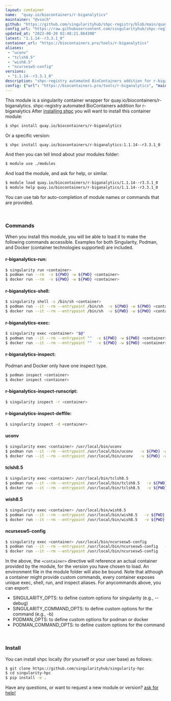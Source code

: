 ```yaml
---
layout: container
name:  "quay.io/biocontainers/r-biganalytics"
maintainer: "@vsoch"
github: "https://github.com/singularityhub/shpc-registry/blob/main/quay.io/biocontainers/r-biganalytics/container.yaml"
config_url: "https://raw.githubusercontent.com/singularityhub/shpc-registry/main/quay.io/biocontainers/r-biganalytics/container.yaml"
updated_at: "2023-08-20 02:48:21.864308"
latest: "1.1.14--r3.3.1_0"
container_url: "https://biocontainers.pro/tools/r-biganalytics"
aliases:
 - "uconv"
 - "tclsh8.5"
 - "wish8.5"
 - "ncursesw5-config"
versions:
 - "1.1.14--r3.3.1_0"
description: "shpc-registry automated BioContainers addition for r-biganalytics"
config: {"url": "https://biocontainers.pro/tools/r-biganalytics", "maintainer": "@vsoch", "description": "shpc-registry automated BioContainers addition for r-biganalytics", "latest": {"1.1.14--r3.3.1_0": "sha256:f11c38f795d0f9be4dd825f5daad90c4f85a85f617356f913e5d1548a17c43ea"}, "tags": {"1.1.14--r3.3.1_0": "sha256:f11c38f795d0f9be4dd825f5daad90c4f85a85f617356f913e5d1548a17c43ea"}, "docker": "quay.io/biocontainers/r-biganalytics", "aliases": {"uconv": "/usr/local/bin/uconv", "tclsh8.5": "/usr/local/bin/tclsh8.5", "wish8.5": "/usr/local/bin/wish8.5", "ncursesw5-config": "/usr/local/bin/ncursesw5-config"}}
---
```


This module is a singularity container wrapper for quay.io/biocontainers/r-biganalytics.
shpc-registry automated BioContainers addition for r-biganalytics
After [installing shpc](#install) you will want to install this container module:


```bash
$ shpc install quay.io/biocontainers/r-biganalytics
```

Or a specific version:

```bash
$ shpc install quay.io/biocontainers/r-biganalytics:1.1.14--r3.3.1_0
```

And then you can tell lmod about your modules folder:

```bash
$ module use ./modules
```

And load the module, and ask for help, or similar.

```bash
$ module load quay.io/biocontainers/r-biganalytics/1.1.14--r3.3.1_0
$ module help quay.io/biocontainers/r-biganalytics/1.1.14--r3.3.1_0
```

You can use tab for auto-completion of module names or commands that are provided.

<br>

### Commands

When you install this module, you will be able to load it to make the following commands accessible.
Examples for both Singularity, Podman, and Docker (container technologies supported) are included.

#### r-biganalytics-run:

```bash
$ singularity run <container>
$ podman run --rm  -v ${PWD} -w ${PWD} <container>
$ docker run --rm  -v ${PWD} -w ${PWD} <container>
```

#### r-biganalytics-shell:

```bash
$ singularity shell -s /bin/sh <container>
$ podman run --it --rm --entrypoint /bin/sh  -v ${PWD} -w ${PWD} <container>
$ docker run --it --rm --entrypoint /bin/sh  -v ${PWD} -w ${PWD} <container>
```

#### r-biganalytics-exec:

```bash
$ singularity exec <container> "$@"
$ podman run --it --rm --entrypoint ""  -v ${PWD} -w ${PWD} <container> "$@"
$ docker run --it --rm --entrypoint ""  -v ${PWD} -w ${PWD} <container> "$@"
```

#### r-biganalytics-inspect:

Podman and Docker only have one inspect type.

```bash
$ podman inspect <container>
$ docker inspect <container>
```

#### r-biganalytics-inspect-runscript:

```bash
$ singularity inspect -r <container>
```

#### r-biganalytics-inspect-deffile:

```bash
$ singularity inspect -d <container>
```


#### uconv

```bash
$ singularity exec <container> /usr/local/bin/uconv
$ podman run --it --rm --entrypoint /usr/local/bin/uconv   -v ${PWD} -w ${PWD} <container> -c " $@"
$ docker run --it --rm --entrypoint /usr/local/bin/uconv   -v ${PWD} -w ${PWD} <container> -c " $@"
```


#### tclsh8.5

```bash
$ singularity exec <container> /usr/local/bin/tclsh8.5
$ podman run --it --rm --entrypoint /usr/local/bin/tclsh8.5   -v ${PWD} -w ${PWD} <container> -c " $@"
$ docker run --it --rm --entrypoint /usr/local/bin/tclsh8.5   -v ${PWD} -w ${PWD} <container> -c " $@"
```


#### wish8.5

```bash
$ singularity exec <container> /usr/local/bin/wish8.5
$ podman run --it --rm --entrypoint /usr/local/bin/wish8.5   -v ${PWD} -w ${PWD} <container> -c " $@"
$ docker run --it --rm --entrypoint /usr/local/bin/wish8.5   -v ${PWD} -w ${PWD} <container> -c " $@"
```


#### ncursesw5-config

```bash
$ singularity exec <container> /usr/local/bin/ncursesw5-config
$ podman run --it --rm --entrypoint /usr/local/bin/ncursesw5-config   -v ${PWD} -w ${PWD} <container> -c " $@"
$ docker run --it --rm --entrypoint /usr/local/bin/ncursesw5-config   -v ${PWD} -w ${PWD} <container> -c " $@"
```



In the above, the `<container>` directive will reference an actual container provided
by the module, for the version you have chosen to load. An environment file in the
module folder will also be bound. Note that although a container
might provide custom commands, every container exposes unique exec, shell, run, and
inspect aliases. For anycommands above, you can export:

 - SINGULARITY_OPTS: to define custom options for singularity (e.g., --debug)
 - SINGULARITY_COMMAND_OPTS: to define custom options for the command (e.g., -b)
 - PODMAN_OPTS: to define custom options for podman or docker
 - PODMAN_COMMAND_OPTS: to define custom options for the command

<br>

### Install

You can install shpc locally (for yourself or your user base) as follows:

```bash
$ git clone https://github.com/singularityhub/singularity-hpc
$ cd singularity-hpc
$ pip install -e .
```

Have any questions, or want to request a new module or version? [ask for help!](https://github.com/singularityhub/singularity-hpc/issues)